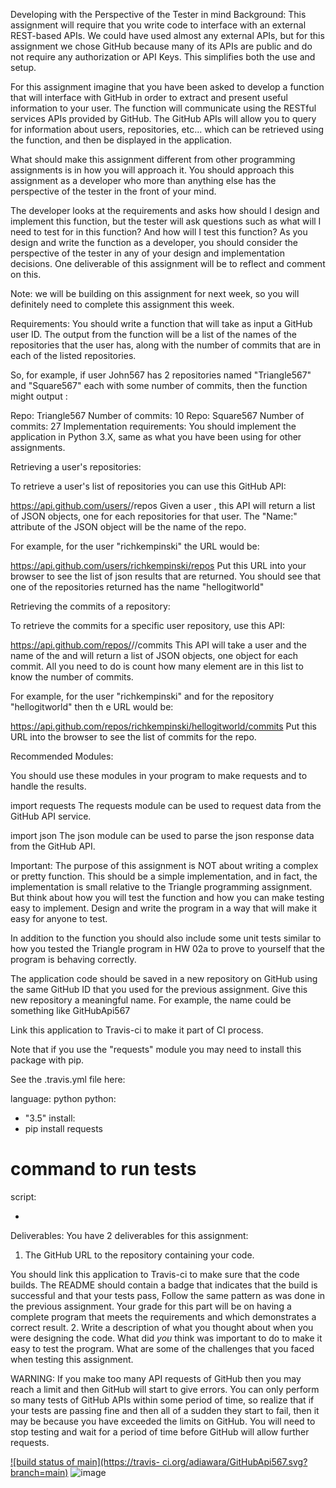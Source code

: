 Developing with the Perspective of the Tester in mind
Background:
This assignment will require that you write code to interface with an external REST-based APIs.   We could have used almost any external APIs, but for this assignment we chose GitHub because many of its APIs are public and do not require any authorization or API Keys.   This simplifies both the use and setup.


For this assignment imagine that you have been asked to develop a function that will interface with GitHub in order to extract and present useful information to your user. The function will communicate using the RESTful services APIs provided by GitHub. The GitHub APIs will allow you to query for information about users, repositories, etc... which can be retrieved using the function, and then be displayed in the application.

What should make this assignment different from other programming assignments is in how you will approach it.  You should approach this assignment as a developer who more than anything else has the perspective of the tester in the front of your mind. 

The developer looks at the requirements and asks how should I design and implement this function, but the tester will ask questions such as what will I need to test for in this function?  And how will I test this function?   As you design and write the function as a developer, you should consider the perspective of the tester in any of your design and implementation decisions.   One deliverable of this assignment will be to reflect and comment on this.

Note:  we will be building on this assignment for next week, so you will definitely need to complete this assignment this week.

Requirements:
You should write a function that will take as input a GitHub user ID. 
The output from the function will be a list of the names of the repositories that the user has, along with the number of commits that are in each of the listed repositories.


So, for example, if user John567 has 2 repositories named "Triangle567" and "Square567" each with some number of commits, then the function might output :

Repo: Triangle567 Number of commits: 10
Repo: Square567 Number of commits: 27
Implementation requirements:
You should implement the application in Python 3.X, same as what you have been using for other assignments.

Retrieving a user's repositories:

To retrieve a user's list of repositories you can use this GitHub API:

https://api.github.com/users/<ID>/repos
Given a user <ID>, this API will return a list of JSON objects, one for each repositories for that user.  The "Name:" attribute of the JSON object will be the name of the repo.

For example, for the user "richkempinski" the URL would be:

https://api.github.com/users/richkempinski/repos
Put this URL into your browser to see the list of json results that are returned.  You should see that one of the repositories returned has the name "hellogitworld"

Retrieving the commits of a repository:

To retrieve the commits for a specific user repository, use this API:

https://api.github.com/repos/<ID>/<REPO>/commits
This API will take a user <ID> and the name of the <REPO> and will return a list of JSON objects, one object for each commit. All you need to do is count how many element are in this list to know the number of commits.

For example, for the user "richkempinski" and for the repository "hellogitworld" then th e URL would be:

https://api.github.com/repos/richkempinski/hellogitworld/commits
Put this URL into the browser to see the list of commits for the repo.

Recommended Modules:

You should use these modules in your program to make requests and to handle the results.

import requests
The requests module can be used to request data from the GitHub API service.

import json
The json module can be used to parse the json response data from the GitHub API.

Important:
The purpose of this assignment is NOT about writing a complex or pretty function.  This should be a simple implementation, and in fact, the implementation is small relative to the Triangle programming assignment.  But think about how you will test the function and how you can make testing easy to implement. 
Design and write the program in a way that will make it easy for anyone to test.

In addition to the function you should also include some unit tests similar to how you tested the Triangle program in HW 02a to prove to yourself that the program is behaving correctly.

The application code should be saved in a new repository on GitHub using the same GitHub ID that you used for the previous assignment.   Give this new repository a meaningful name.   For example, the name could be something like GitHubApi567

Link this application to Travis-ci to make it part of CI process.

Note that if you use the "requests" module you may need to install this package with pip.

See the .travis.yml file here:

language: python
python:
  - "3.5"
install:
  - pip install requests
# command to run tests
script:
  - <YOU PUT YOUR COMMAND HERE>

Deliverables:
You have 2 deliverables for this assignment:

1. The GitHub URL to the repository containing your code.   

You should link this application to Travis-ci to make sure that the code builds.  The README should contain a badge that indicates that the build is successful and that your tests pass, Follow the same pattern as was done in the previous assignment.
Your grade for this part will be on having a complete program that meets the requirements and which demonstrates a correct result.
2. Write a description of what you thought about when you were designing the code.  What did *you* think was important to do to make it easy to test the program.  What are some of the challenges that you faced when testing this assignment.

 

WARNING:   If you make too many API requests of GitHub then you may reach a limit and then GitHub will start to give errors.   You can only perform so many tests of GitHub APIs within some period of time, so realize that if your tests are passing fine and then all of a sudden they start to fail, then it may be because you have exceeded the limits on GitHub.   You will need to stop testing and wait for a period of time before GitHub will allow further requests.
  
  [![build status of main](https://travis-
ci.org/adiawara/GitHubApi567.svg?branch=main)](https://travis-ci.org/adiawara/GitHubApi567) 
![image](https://user-images.githubusercontent.com/22464380/142713270-7bfaab59-667e-4bdb-a735-c9df5e896d00.png)
